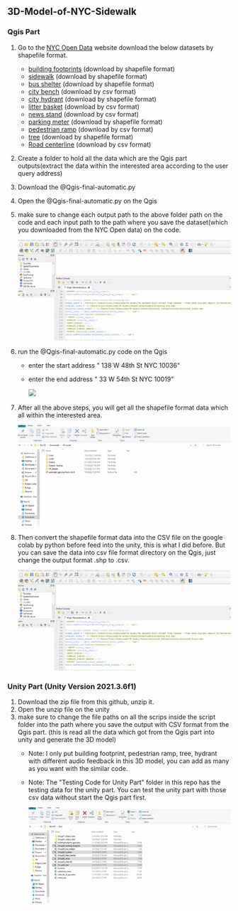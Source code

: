 ## 3D-Model-of-NYC-Sidewalk 
### Qgis Part
1. Go to the [NYC Open Data](https://opendata.cityofnewyork.us/) website download the below datasets by shapefile format. 
   - [building footprints](https://data.cityofnewyork.us/Housing-Development/Building-Footprints/nqwf-w8eh)  (download by shapefile format)
   - [sidewalk](https://data.cityofnewyork.us/City-Government/Sidewalk/vfx9-tbb6)            (download by shapefile format)
   - [bus shelter](https://data.cityofnewyork.us/Transportation/Bus-Stop-Shelters/qafz-7myz)         (download by shapefile format)
   - [city bench](https://data.cityofnewyork.us/Transportation/City-Bench-Locations-Map-/whjh-s3x7)          (download by csv format)
   - [city hydrant](https://data.cityofnewyork.us/Environment/NYCDEP-Citywide-Hydrants/6pui-xhxz)        (download by shapefile format)
   - [litter basket](https://data.cityofnewyork.us/dataset/DSNY-Litter-Basket-Map-/d6m8-cwh9)       (download by csv format)
   - [news stand](https://data.cityofnewyork.us/Transportation/Newsstands/kfum-nzw3)          (download by csv format)
   - [parking meter](https://data.cityofnewyork.us/Transportation/Parking-Meters-GPS-Coordinates-and-Status/5jsj-cq4s)       (download by shapefile format)
   - [pedestrian ramp](https://data.cityofnewyork.us/Transportation/Pedestrian-Ramp-Locations-Map-/u7ws-2dus)     (download by csv format)
   - [tree](https://data.cityofnewyork.us/Environment/2015-Street-Tree-Census-Tree-Data/pi5s-9p35)                (download by shapefile format)
   - [Road centerline](https://data.cityofnewyork.us/City-Government/NYC-Street-Centerline-CSCL-/exjm-f27b)     (download by csv format)
2. Create a folder to hold all the data which are the Qgis part outputs(extract the data within the interested area according to the user query address) 
3. Download the @Qgis-final-automatic.py 
4. Open the @Qgis-final-automatic.py on the Qgis
5. make sure to change each output path to the above folder path on the code and each input path to the path where you save the dataset(which you downloaded from the NYC Open data) on the code. 
    
    <img src="Qgis_Part02.gif">
    
6. run the @Qgis-final-automatic.py  code on the Qgis 
   - enter the start address " 138 W 48th St NYC 10036"
   - enter the end address " 33 W 54th St NYC 10019"
   
     <img src="Qgis_Part01.gif">
 
 7. After all the above steps, you will get all the shapefile format data which all within the interested area. 
   
     <img src="Qgis_Part03.gif">
   
 8. Then convert the shapefile format data into the CSV file on the google colab by python before feed into the unity, this is what I did before. But you can save the data into csv file format directory on the Qgis, just change the output format .shp to .csv. 
    
    <img src="Qgis_Part04.gif">

###  Unity Part (Unity Version 2021.3.6f1)
1. Download the zip file from this github, unzip it. 
2. Open the unzip file on the unity 
3. make sure to change the file paths on all the scrips inside the script folder into the path where you save the output with CSV format from the Qgis part. (this is read all the data which got from the Qgis part into unity and generate the 3D model) 
   - Note: I only put building footprint, pedestrian ramp, tree, hydrant with different audio feedback in this 3D model, you can add as many as you want with the similar code. 
   - Note: The "Testing Code for Unity Part" folder in this repo has the testing data for the unity part. You can test the unity part with those csv data without start the Qgis part first. 
  
       <img src="Qgis_Part05.gif">

